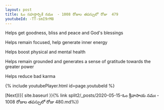 ```yaml
---
layout: post
title: ఓం సహస్రార్చిశే నమః  - 1008 రోజుల తపస్సులో రోజు  479
youtubeId: -TT-smI9rM8
---
```

 
 
Helps get goodness, bliss and peace and God's blessings
 
Helps remain focused, help generate inner energy 
 
Helps boost physical and mental health 
 
Helps remain grounded and generates a sense of gratitude towards the greater power 
 
Helps reduce bad karma
 
 
 
 


{% include youtubePlayer.html id=page.youtubeId %}
 
[Next]({{ site.baseurl }}{% link  split2/_posts/2020-05-15-ఓం శ్రీవాసాయ నమః  - 1008 రోజుల తపస్సులో రోజు  480.md%})
 
